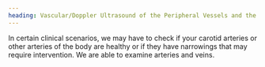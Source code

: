 ```yaml
---
heading: Vascular/Doppler Ultrasound of the Peripheral Vessels and the Carotid Arteries
---
```


In certain clinical scenarios, we may have to check if your carotid arteries or other arteries of the body are healthy 
or if they have narrowings that may require intervention.
We are able to examine arteries and veins. 
